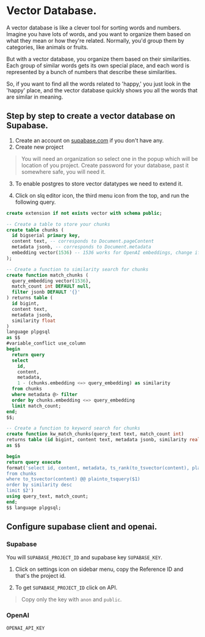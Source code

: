 # Vector Database.

A vector database is like a clever tool for sorting words and numbers. Imagine you have lots of words, and you want to organize them based on what they mean or how they're related. Normally, you'd group them by categories, like animals or fruits.

But with a vector database, you organize them based on their similarities. Each group of similar words gets its own special place, and each word is represented by a bunch of numbers that describe these similarities.

So, if you want to find all the words related to 'happy,' you just look in the 'happy' place, and the vector database quickly shows you all the words that are similar in meaning.

## Step by step to create a vector database on Supabase.

1. Create an account on [supabase.com](https://supabase.com/dashboard/sign-in?) if you don't have any.
2. Create new project
> You will need an organization so select one in the popup which will be location of you project.
> Create password for your database, past it somewhere safe, you will need it.

3. To enable postgres to store vector datatypes we need to extend it.

4. Click on slq editor icon, the third menu icon from the top, and run the following query.

```SQL
create extension if not exists vector with schema public;

-- Create a table to store your chunks
create table chunks (
  id bigserial primary key,
  content text, -- corresponds to Document.pageContent
  metadata jsonb, -- corresponds to Document.metadata
  embedding vector(1536) -- 1536 works for OpenAI embeddings, change if needed
);

-- Create a function to similarity search for chunks
create function match_chunks (
  query_embedding vector(1536),
  match_count int DEFAULT null,
  filter jsonb DEFAULT '{}'
) returns table (
  id bigint,
  content text,
  metadata jsonb,
  similarity float
)
language plpgsql
as $$
#variable_conflict use_column
begin
  return query
  select
    id,
    content,
    metadata,
    1 - (chunks.embedding <=> query_embedding) as similarity
  from chunks
  where metadata @> filter
  order by chunks.embedding <=> query_embedding
  limit match_count;
end;
$$;

-- Create a function to keyword search for chunks
create function kw_match_chunks(query_text text, match_count int)
returns table (id bigint, content text, metadata jsonb, similarity real)
as $$

begin
return query execute
format('select id, content, metadata, ts_rank(to_tsvector(content), plainto_tsquery($1)) as similarity
from chunks
where to_tsvector(content) @@ plainto_tsquery($1)
order by similarity desc
limit $2')
using query_text, match_count;
end;
$$ language plpgsql;
```

## Configure supabase client and openai.

### Supabase

You will `SUPABASE_PROJECT_ID` and supabase key `SUPABASE_KEY`.

1. Click on settings icon on sidebar menu, copy the Reference ID and that's the project id.

2. To get `SUPABASE_PROJECT_ID` click on API.
> Copy only the key with `anon` and `public`.

### OpenAI
`OPENAI_API_KEY`
